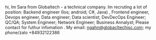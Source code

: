 hi, Im Sara from Globaltech - a technical company.
Im recruting a lot of position: Backend engineer (Ios; android; C#, Java) , Frontend engineer, Devops engineer, Data engineer; Data scientist; DevDecOps Engineer; QC/QA; System Engineer; Network Engineer; Business Annalyst; 
Please contact for futhur infomation . My email: ngahn@globacltechjsc.com; my phone/zalo +84932122386
